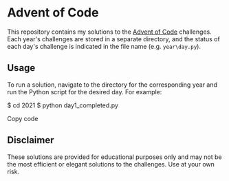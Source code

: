 # Advent of Code

This repository contains my solutions to the [Advent of Code](https://adventofcode.com/) challenges. Each year's challenges are stored in a separate directory, and the status of each day's challenge is indicated in the file name (e.g. `year\day.py`).

## Usage

To run a solution, navigate to the directory for the corresponding year and run the Python script for the desired day. For example:

$ cd 2021
$ python day1_completed.py

Copy code

## Disclaimer

These solutions are provided for educational purposes only and may not be the most efficient or elegant solutions to the challenges. Use at your own risk.